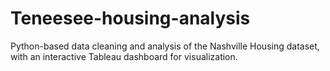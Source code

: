 # Teneesee-housing-analysis
Python-based data cleaning and analysis of the Nashville Housing dataset, with an interactive Tableau dashboard for visualization.
